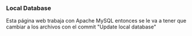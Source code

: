 ### Local Database
Esta página web trabaja con Apache MySQL entonces se le va a tener que cambiar a los archivos con el commit "Update local database"
